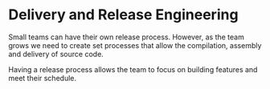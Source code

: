 # Delivery and Release Engineering

Small teams can have their own release process. However, as the team grows we need to create set processes that allow the compilation, assembly and delivery of source code.

Having a release process allows the team to focus on building features and meet their schedule.



